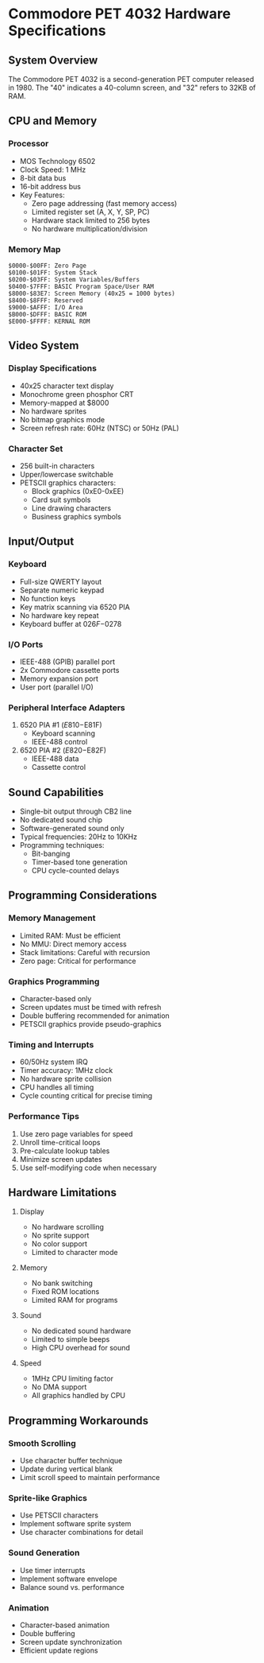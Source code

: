 # Commodore PET 4032 Hardware Specifications

## System Overview

The Commodore PET 4032 is a second-generation PET computer released in 1980. The "40" indicates a 40-column screen, and "32" refers to 32KB of RAM.

## CPU and Memory

### Processor
- MOS Technology 6502
- Clock Speed: 1 MHz
- 8-bit data bus
- 16-bit address bus
- Key Features:
  - Zero page addressing (fast memory access)
  - Limited register set (A, X, Y, SP, PC)
  - Hardware stack limited to 256 bytes
  - No hardware multiplication/division

### Memory Map
```
$0000-$00FF: Zero Page
$0100-$01FF: System Stack
$0200-$03FF: System Variables/Buffers
$0400-$7FFF: BASIC Program Space/User RAM
$8000-$83E7: Screen Memory (40x25 = 1000 bytes)
$8400-$8FFF: Reserved
$9000-$AFFF: I/O Area
$B000-$DFFF: BASIC ROM
$E000-$FFFF: KERNAL ROM
```

## Video System

### Display Specifications
- 40x25 character text display
- Monochrome green phosphor CRT
- Memory-mapped at $8000
- No hardware sprites
- No bitmap graphics mode
- Screen refresh rate: 60Hz (NTSC) or 50Hz (PAL)

### Character Set
- 256 built-in characters
- Upper/lowercase switchable
- PETSCII graphics characters:
  - Block graphics (0xE0-0xEE)
  - Card suit symbols
  - Line drawing characters
  - Business graphics symbols

## Input/Output

### Keyboard
- Full-size QWERTY layout
- Separate numeric keypad
- No function keys
- Key matrix scanning via 6520 PIA
- No hardware key repeat
- Keyboard buffer at $026F-$0278

### I/O Ports
- IEEE-488 (GPIB) parallel port
- 2x Commodore cassette ports
- Memory expansion port
- User port (parallel I/O)

### Peripheral Interface Adapters
1. 6520 PIA #1 ($E810-$E81F)
   - Keyboard scanning
   - IEEE-488 control
2. 6520 PIA #2 ($E820-$E82F)
   - IEEE-488 data
   - Cassette control

## Sound Capabilities

- Single-bit output through CB2 line
- No dedicated sound chip
- Software-generated sound only
- Typical frequencies: 20Hz to 10KHz
- Programming techniques:
  - Bit-banging
  - Timer-based tone generation
  - CPU cycle-counted delays

## Programming Considerations

### Memory Management
- Limited RAM: Must be efficient
- No MMU: Direct memory access
- Stack limitations: Careful with recursion
- Zero page: Critical for performance

### Graphics Programming
- Character-based only
- Screen updates must be timed with refresh
- Double buffering recommended for animation
- PETSCII graphics provide pseudo-graphics

### Timing and Interrupts
- 60/50Hz system IRQ
- Timer accuracy: 1MHz clock
- No hardware sprite collision
- CPU handles all timing
- Cycle counting critical for precise timing

### Performance Tips
1. Use zero page variables for speed
2. Unroll time-critical loops
3. Pre-calculate lookup tables
4. Minimize screen updates
5. Use self-modifying code when necessary

## Hardware Limitations

1. Display
   - No hardware scrolling
   - No sprite support
   - No color support
   - Limited to character mode

2. Memory
   - No bank switching
   - Fixed ROM locations
   - Limited RAM for programs

3. Sound
   - No dedicated sound hardware
   - Limited to simple beeps
   - High CPU overhead for sound

4. Speed
   - 1MHz CPU limiting factor
   - No DMA support
   - All graphics handled by CPU

## Programming Workarounds

### Smooth Scrolling
- Use character buffer technique
- Update during vertical blank
- Limit scroll speed to maintain performance

### Sprite-like Graphics
- Use PETSCII characters
- Implement software sprite system
- Use character combinations for detail

### Sound Generation
- Use timer interrupts
- Implement software envelope
- Balance sound vs. performance

### Animation
- Character-based animation
- Double buffering
- Screen update synchronization
- Efficient update regions 